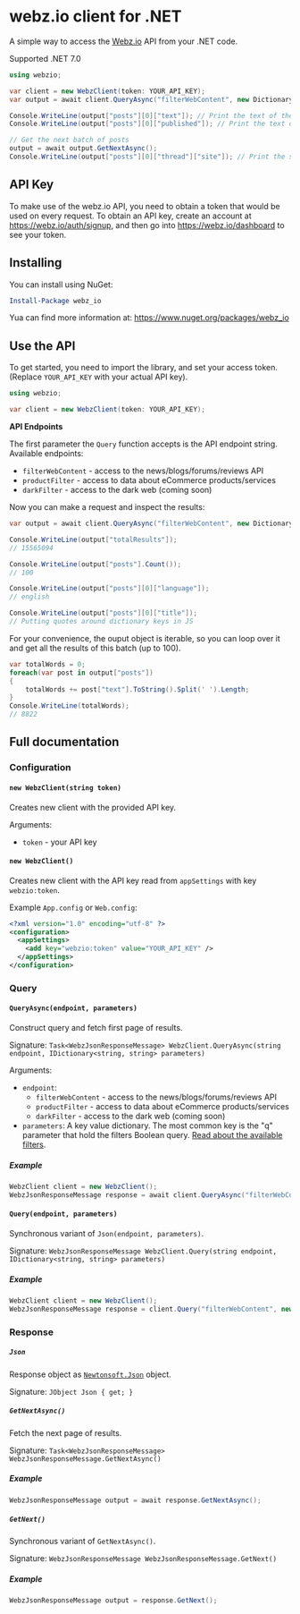webz.io client for .NET
============================

A simple way to access the [Webz.io](https://webz.io) API from your .NET code.

Supported .NET 7.0


```csharp
using webzio;

var client = new WebzClient(token: YOUR_API_KEY);
var output = await client.QueryAsync("filterWebContent", new Dictionary<string, string> { { "q", "github" } });

Console.WriteLine(output["posts"][0]["text"]); // Print the text of the first post
Console.WriteLine(output["posts"][0]["published"]); // Print the text of the first post publication date

// Get the next batch of posts
output = await output.GetNextAsync();
Console.WriteLine(output["posts"][0]["thread"]["site"]); // Print the site of the first post
```

API Key
-------

To make use of the webz.io API, you need to obtain a token that would be
used on every request. To obtain an API key, create an account at
https://webz.io/auth/signup, and then go into
https://webz.io/dashboard to see your token.

Installing
----------
You can install using NuGet:

```powershell
Install-Package webz_io
```

Yua can find more information at: https://www.nuget.org/packages/webz_io
 
 Use the API
-----------

To get started, you need to import the library, and set your access token.
(Replace `YOUR_API_KEY` with your actual API key).

```csharp
using webzio;

var client = new WebzClient(token: YOUR_API_KEY);
```

**API Endpoints**

The first parameter the `Query` function accepts is the API endpoint string. Available endpoints:
* `filterWebContent` - access to the news/blogs/forums/reviews API
* `productFilter` - access to data about eCommerce products/services
* `darkFilter` - access to the dark web (coming soon)

Now you can make a request and inspect the results:

```csharp
var output = await client.QueryAsync("filterWebContent", new Dictionary<string, string> { { "q", "github" } });

Console.WriteLine(output["totalResults"]); 
// 15565094

Console.WriteLine(output["posts"].Count());
// 100

Console.WriteLine(output["posts"][0]["language"]);
// english

Console.WriteLine(output["posts"][0]["title"]);
// Putting quotes around dictionary keys in JS
```

For your convenience, the ouput object is iterable, so you can loop over it
and get all the results of this batch (up to 100). 

```csharp
var totalWords = 0;
foreach(var post in output["posts"])
{
    totalWords += post["text"].ToString().Split(' ').Length;
}
Console.WriteLine(totalWords);
// 8822
```

Full documentation
------------------

### Configuration

#### `new WebzClient(string token)`

Creates new client with the provided API key.

Arguments:

  * `token` - your API key

#### `new WebzClient()`

Creates new client with the API key read from `appSettings` with key `webzio:token`.

Example `App.config` or `Web.config`:

```xml
<?xml version="1.0" encoding="utf-8" ?>
<configuration>
  <appSettings>
    <add key="webzio:token" value="YOUR_API_KEY" />
  </appSettings>
</configuration>
```

### Query

#### `QueryAsync(endpoint, parameters)`

Construct query and fetch first page of results.

Signature: `Task<WebzJsonResponseMessage> WebzClient.QueryAsync(string endpoint, IDictionary<string, string> parameters)`

Arguments:

  * `endpoint`: 
    * `filterWebContent` - access to the news/blogs/forums/reviews API
    * `productFilter` - access to data about eCommerce products/services
    * `darkFilter` - access to the dark web (coming soon)
  * `parameters`: A key value dictionary. The most common key is the "q" parameter that hold the filters Boolean query. [Read about the available filters](https://webz.io/documentation).

##### Example

```csharp
WebzClient client = new WebzClient();
WebzJsonResponseMessage response = await client.QueryAsync("filterWebContent", new Dictionary<string, string> { { "q", "github" } }));
```

#### `Query(endpoint, parameters)`

Synchronous variant of `Json(endpoint, parameters)`.

Signature: `WebzJsonResponseMessage WebzClient.Query(string endpoint, IDictionary<string, string> parameters)`

##### Example

```csharp
WebzClient client = new WebzClient();
WebzJsonResponseMessage response = client.Query("filterWebContent", new Dictionary<string, string> { { "q", "github" } }));
```

### Response

##### `Json`

Response object as [`Newtonsoft.Json`](https://github.com/JamesNK/Newtonsoft.Json) object.

Signature: `JObject Json { get; }`

##### `GetNextAsync()`

Fetch the next page of results.

Signature: `Task<WebzJsonResponseMessage> WebzJsonResponseMessage.GetNextAsync()`

##### Example

```csharp
WebzJsonResponseMessage output = await response.GetNextAsync();
```

##### `GetNext()`

Synchronous variant of `GetNextAsync()`.

Signature: `WebzJsonResponseMessage WebzJsonResponseMessage.GetNext()`

##### Example

```csharp
WebzJsonResponseMessage output = response.GetNext();
```
